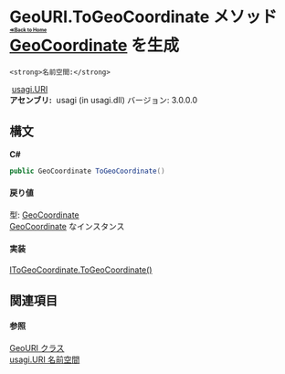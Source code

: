 # GeoURI.ToGeoCoordinate メソッド <div style="font-size:30%"><a href="https://github.com/usagi/usagi.cs/blob/master/docs/Home.md">≪Back to Home</a></div><a href="http://msdn2.microsoft.com/ja-jp/library/ee425989" target="_blank">GeoCoordinate</a> を生成


    <strong>名前空間:</strong>
&nbsp;<a href="N_usagi_URI.md">usagi.URI</a><br /><strong>アセンブリ:</strong>
&nbsp;usagi (in usagi.dll) バージョン: 3.0.0.0

## 構文

**C#**<br />
``` C#
public GeoCoordinate ToGeoCoordinate()
```


#### 戻り値
型: <a href="http://msdn2.microsoft.com/ja-jp/library/ee425989" target="_blank">GeoCoordinate</a><br /><a href="http://msdn2.microsoft.com/ja-jp/library/ee425989" target="_blank">GeoCoordinate</a> なインスタンス

#### 実装
<a href="M_usagi_Quantity_GeoLocation_IToGeoCoordinate_ToGeoCoordinate.md">IToGeoCoordinate.ToGeoCoordinate()</a><br />

## 関連項目


#### 参照
<a href="T_usagi_URI_GeoURI.md">GeoURI クラス</a><br /><a href="N_usagi_URI.md">usagi.URI 名前空間</a><br />